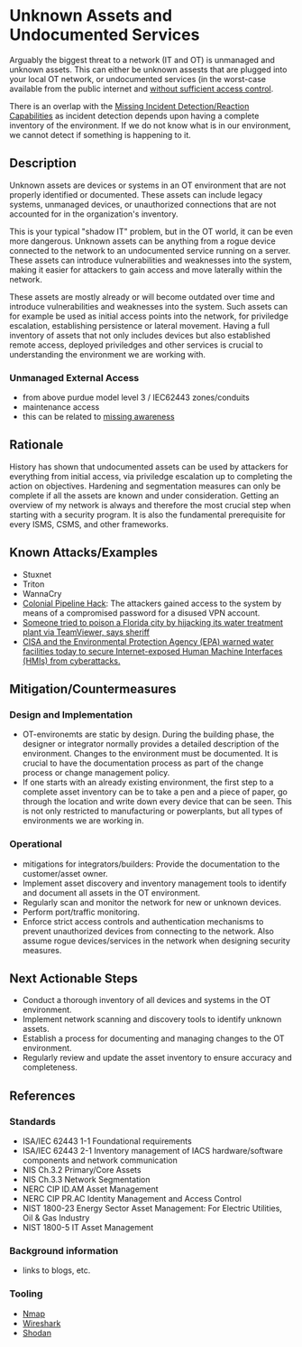 # Unknown Assets and Undocumented Services

Arguably the biggest threat to a network (IT and OT) is unmanaged and unknown assets.  This can either be unknown assests that are plugged into your local OT network, or undocumented services (in the worst-case available from the public internet and [without sufficient access control](./insufficient-access-control.md).

There is an overlap with the [Missing Incident Detection/Reaction Capabilities](./missing-incident-detection-reaction-capabilities.md) as incident detection depends upon having a complete inventory of the environment. If we do not know what is in our environment, we cannot detect if something is happening to it.

## Description

Unknown assets are devices or systems in an OT environment that are not properly identified or documented. These assets can include legacy systems, unmanaged devices, or unauthorized connections that are not accounted for in the organization's inventory.

This is your typical "shadow IT" problem, but in the OT world, it can be even more dangerous. Unknown assets can be anything from a rogue device connected to the network to an undocumented service running on a server. These assets can introduce vulnerabilities and weaknesses into the system, making it easier for attackers to gain access and move laterally within the network.

These assets are mostly already or will become outdated over time and introduce vulnerabilities and weaknesses into the system. Such assets can for example be used as initial access points into the network, for priviledge escalation, establishing persistence or lateral movement. Having a full inventory of assets that not only includes devices but also established remote access, deployed priviledges and other services is crucial to understanding the environment we are working with.

### Unmanaged External Access

- from above purdue model level 3 / IEC62443 zones/conduits
- maintenance access
- this can be related to [missing awareness](./missing-awareness.md)

## Rationale

History has shown that undocumented assets can be used by attackers for everything from initial access, via priviledge escalation up to completing the action on objectives. Hardening and segmentation measures can only be complete if all the assets are known and under consideration. Getting an overview of my network is always and therefore the most crucial step when starting with a security program. It is also the fundamental prerequisite for every ISMS, CSMS, and other frameworks.

## Known Attacks/Examples

- Stuxnet
- Triton
- WannaCry
- [Colonial Pipeline Hack](https://en.wikipedia.org/wiki/Colonial_Pipeline_ransomware_attack): The attackers gained access to the system by means of a compromised password for a disused VPN account.
- [Someone tried to poison a Florida city by hijacking its water treatment plant via TeamViewer, says sheriff](https://www.theregister.com/2021/02/09/florida_water_hacked/)
- [CISA and the Environmental Protection Agency (EPA) warned water facilities today to secure Internet-exposed Human Machine Interfaces (HMIs) from cyberattacks.](https://www.bleepingcomputer.com/news/security/cisa-warns-water-facilities-to-secure-hmi-systems-exposed-online/)

## Mitigation/Countermeasures

### Design and Implementation

- OT-environemts are static by design. During the building phase, the designer or integrator normally provides a detailed description of the environment. Changes to the environment must be documented. It is crucial to have the documentation process as part of the change process or change management policy.
- If one starts with an already existing environment, the first step to a complete asset inventory can be to take a pen and a piece of paper, go through the location and write down every device that can be seen. This is not only restricted to manufacturing or powerplants, but all types of environments we are working in.

### Operational

- mitigations for integrators/builders:  Provide the documentation to the customer/asset owner.
- Implement asset discovery and inventory management tools to identify and document all assets in the OT environment.
- Regularly scan and monitor the network for new or unknown devices.
- Perform port/traffic monitoring.
- Enforce strict access controls and authentication mechanisms to prevent unauthorized devices from connecting to the network. Also assume rogue devices/services in the network when designing security measures.

## Next Actionable Steps

- Conduct a thorough inventory of all devices and systems in the OT environment.
- Implement network scanning and discovery tools to identify unknown assets.
- Establish a process for documenting and managing changes to the OT environment.
- Regularly review and update the asset inventory to ensure accuracy and completeness.

## References

### Standards

- ISA/IEC 62443 1-1 Foundational requirements
- ISA/IEC 62443 2-1 Inventory management of IACS hardware/software components and
network communication
- NIS Ch.3.2 Primary/Core Assets
- NIS Ch.3.3 Network Segmentation
- NERC CIP ID.AM Asset Management
- NERC CIP PR.AC Identity Management and Access Control
- NIST 1800-23 Energy Sector Asset Management: For Electric Utilities, Oil & Gas Industry
- NIST 1800-5 IT Asset Management

### Background information

- links to blogs, etc.

### Tooling

- [Nmap](https://nmap.org/)
- [Wireshark](https://www.wireshark.org/)
- [Shodan](https://www.shodan.io/)
